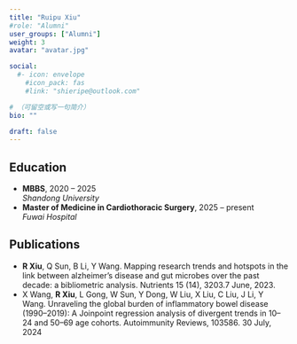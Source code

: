 ```yaml
---
title: "Ruipu Xiu"
#role: "Alumni"
user_groups: ["Alumni"]
weight: 3
avatar: "avatar.jpg"

social:
  #- icon: envelope
    #icon_pack: fas
    #link: "shieripe@outlook.com"

# （可留空或写一句简介）
bio: ""

draft: false
---
```


## Education
- **MBBS**, 2020 – 2025  
  *Shandong University*
- **Master of Medicine in Cardiothoracic Surgery**, 2025 – present  
  *Fuwai Hospital*

## Publications
-  **R Xiu**, Q Sun, B Li, Y Wang. Mapping research trends and hotspots in the link between alzheimer’s disease and gut microbes over the past decade: a bibliometric analysis. Nutrients 15 (14), 3203.7 June, 2023.
-  X Wang, **R Xiu**, L Gong, W Sun, Y Dong, W Liu, X Liu, C Liu, J Li, Y Wang. Unraveling the global burden of inflammatory bowel disease (1990–2019): A Joinpoint regression analysis of divergent trends in 10–24 and 50–69 age cohorts. Autoimmunity Reviews, 103586. 30 July, 2024



